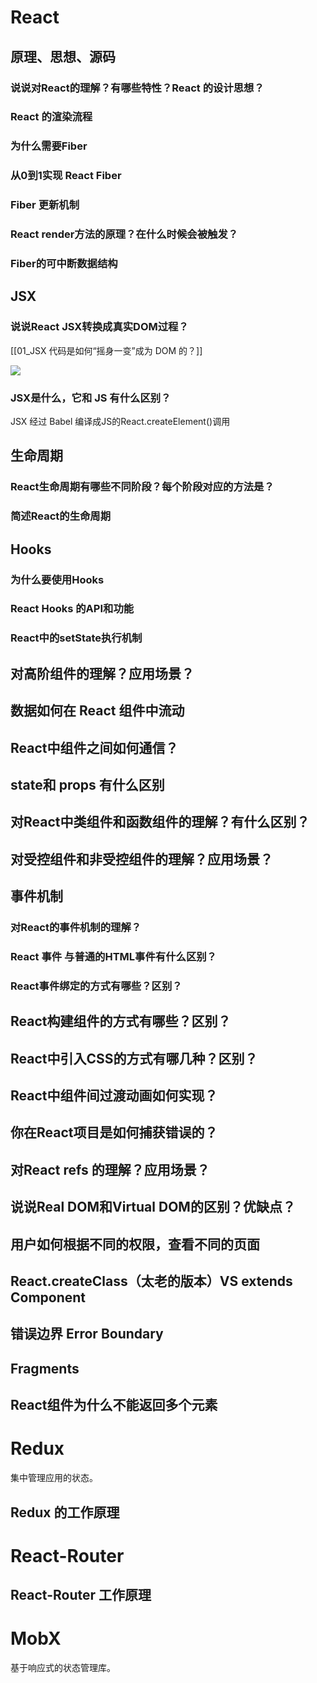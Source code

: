 # React

## 原理、思想、源码
### 说说对React的理解？有哪些特性？React 的设计思想？

### React 的渲染流程

### 为什么需要Fiber

### 从0到1实现 React Fiber

### Fiber 更新机制

### React render方法的原理？在什么时候会被触发？

### Fiber的可中断数据结构

## JSX
### 说说React JSX转换成真实DOM过程？
[[01_JSX 代码是如何“摇身一变”成为 DOM 的？]]

![](2023-11-24-16-07-05-image.png)
### JSX是什么，它和 JS 有什么区别？
JSX 经过 Babel 编译成JS的React.createElement()调用

## 生命周期

### React生命周期有哪些不同阶段？每个阶段对应的方法是？

### 简述React的生命周期

## Hooks

### 为什么要使用Hooks

### React Hooks 的API和功能

### React中的setState执行机制

## 对高阶组件的理解？应用场景？

## 数据如何在 React 组件中流动

## React中组件之间如何通信？


## state和 props 有什么区别

## 对React中类组件和函数组件的理解？有什么区别？

## 对受控组件和非受控组件的理解？应用场景？

## 事件机制

### 对React的事件机制的理解？

### React 事件 与普通的HTML事件有什么区别？

### React事件绑定的方式有哪些？区别？




## React构建组件的方式有哪些？区别？

## React中引入CSS的方式有哪几种？区别？


## React中组件间过渡动画如何实现？

## 你在React项目是如何捕获错误的？

## 对React refs 的理解？应用场景？





## 说说Real DOM和Virtual DOM的区别？优缺点？


## 用户如何根据不同的权限，查看不同的页面

## React.createClass（太老的版本）VS extends Component

## 错误边界 Error Boundary

## Fragments

## React组件为什么不能返回多个元素

## 

# Redux
集中管理应用的状态。
## Redux 的工作原理

## 

# React-Router

## React-Router 工作原理

## 

# MobX
基于响应式的状态管理库。